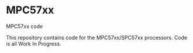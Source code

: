 # MPC57xx
MPC57xx code

This repository contains code for the MPC57xx/SPC57xx processors. Code is all Work In Progress.
